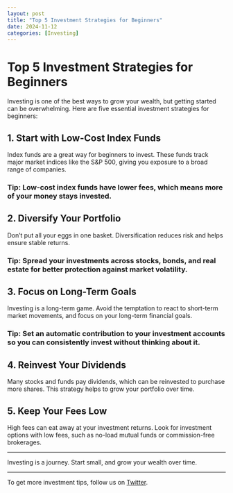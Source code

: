 ```yaml
---
layout: post
title: "Top 5 Investment Strategies for Beginners"
date: 2024-11-12
categories: [Investing]
---
```


# Top 5 Investment Strategies for Beginners

Investing is one of the best ways to grow your wealth, but getting started can be overwhelming. Here are five essential investment strategies for beginners:

## 1. Start with Low-Cost Index Funds

Index funds are a great way for beginners to invest. These funds track major market indices like the S&P 500, giving you exposure to a broad range of companies.

### Tip: Low-cost index funds have lower fees, which means more of your money stays invested.

## 2. Diversify Your Portfolio

Don’t put all your eggs in one basket. Diversification reduces risk and helps ensure stable returns.

### Tip: Spread your investments across stocks, bonds, and real estate for better protection against market volatility.

## 3. Focus on Long-Term Goals

Investing is a long-term game. Avoid the temptation to react to short-term market movements, and focus on your long-term financial goals.

### Tip: Set an automatic contribution to your investment accounts so you can consistently invest without thinking about it.

## 4. Reinvest Your Dividends

Many stocks and funds pay dividends, which can be reinvested to purchase more shares. This strategy helps to grow your portfolio over time.

## 5. Keep Your Fees Low

High fees can eat away at your investment returns. Look for investment options with low fees, such as no-load mutual funds or commission-free brokerages.

---

Investing is a journey. Start small, and grow your wealth over time.

---

To get more investment tips, follow us on [Twitter](https://twitter.com/smartcentsguide).
